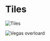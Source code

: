 Tiles
=====

![Tiles](https://s3.amazonaws.com/uploads.hipchat.com/83735/604403/VmlQTwP1Tjk6Ltk/tiles.gif)

![Vegas overloard](https://s3.amazonaws.com/uploads.hipchat.com/83735/604403/WucpXl0U3NMHkFD/Screen%20Shot%202014-05-11%20at%2012.17.49%20PM.png)

